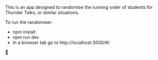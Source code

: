 
This is an app designed to randomise the running order of students for Thunder Talks, or similar situations.

To run the randomiser:
- npm install
- npm run dev
- In a browser tab go to http://localhost:3000/#/

🥁
